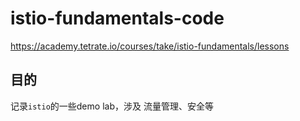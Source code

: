 # istio-fundamentals-code
https://academy.tetrate.io/courses/take/istio-fundamentals/lessons

## 目的
记录`istio`的一些demo lab，涉及 流量管理、安全等 

